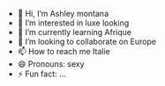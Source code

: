 - 👋 Hi, I’m Ashley montana 
- 👀 I’m interested in luxe looking 
- 🌱 I’m currently learning Afrique 
- 💞️ I’m looking to collaborate on Europe 
- 📫 How to reach me Italie 
- 😄 Pronouns: sexy
- ⚡ Fun fact: ...

<!-- Ashley montana is a ✨ special ✨ repository because its `README.md` (this file) appears on your GitHub profile.
You can click the Preview link to take a look at your changes.
--->
